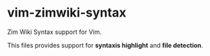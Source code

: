 vim-zimwiki-syntax
==================

Zim Wiki Syntax support for Vim.

This files provides support for **syntaxis highlight** and **file detection**.
